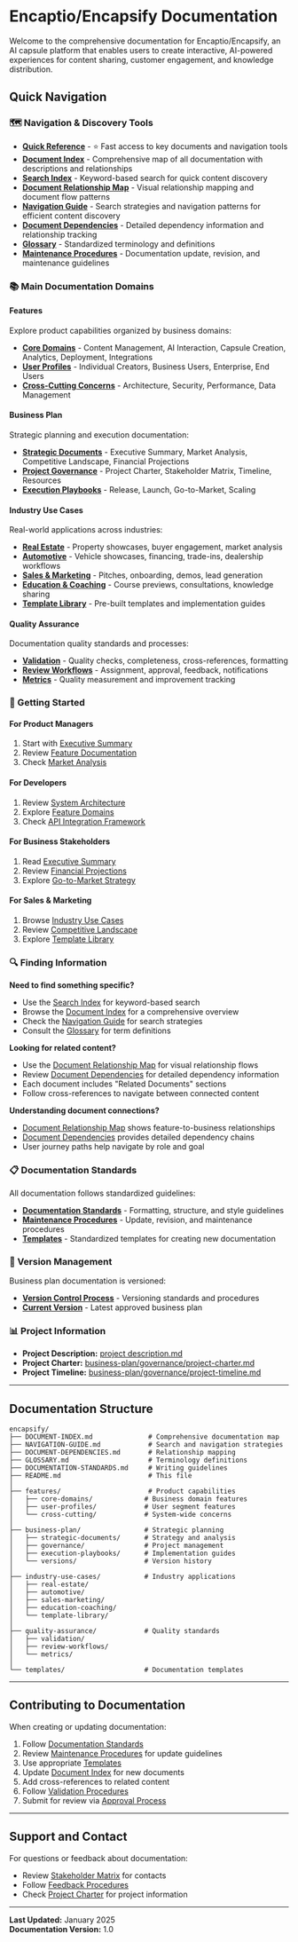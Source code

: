 # Encaptio/Encapsify Documentation

Welcome to the comprehensive documentation for Encaptio/Encapsify, an AI capsule platform that enables users to create interactive, AI-powered experiences for content sharing, customer engagement, and knowledge distribution.

## Quick Navigation

### 🗺️ Navigation & Discovery Tools
- **[Quick Reference](QUICK-REFERENCE.md)** - ⭐ Fast access to key documents and navigation tools
- **[Document Index](DOCUMENT-INDEX.md)** - Comprehensive map of all documentation with descriptions and relationships
- **[Search Index](SEARCH-INDEX.md)** - Keyword-based search for quick content discovery
- **[Document Relationship Map](DOCUMENT-RELATIONSHIP-MAP.md)** - Visual relationship mapping and document flow patterns
- **[Navigation Guide](NAVIGATION-GUIDE.md)** - Search strategies and navigation patterns for efficient content discovery
- **[Document Dependencies](DOCUMENT-DEPENDENCIES.md)** - Detailed dependency information and relationship tracking
- **[Glossary](GLOSSARY.md)** - Standardized terminology and definitions
- **[Maintenance Procedures](MAINTENANCE-PROCEDURES.md)** - Documentation update, revision, and maintenance guidelines

### 📚 Main Documentation Domains

#### Features
Explore product capabilities organized by business domains:
- **[Core Domains](features/core-domains/)** - Content Management, AI Interaction, Capsule Creation, Analytics, Deployment, Integrations
- **[User Profiles](features/user-profiles/)** - Individual Creators, Business Users, Enterprise, End Users
- **[Cross-Cutting Concerns](features/cross-cutting/)** - Architecture, Security, Performance, Data Management

#### Business Plan
Strategic planning and execution documentation:
- **[Strategic Documents](business-plan/strategic-documents/)** - Executive Summary, Market Analysis, Competitive Landscape, Financial Projections
- **[Project Governance](business-plan/governance/)** - Project Charter, Stakeholder Matrix, Timeline, Resources
- **[Execution Playbooks](business-plan/execution-playbooks/)** - Release, Launch, Go-to-Market, Scaling

#### Industry Use Cases
Real-world applications across industries:
- **[Real Estate](industry-use-cases/real-estate/)** - Property showcases, buyer engagement, market analysis
- **[Automotive](industry-use-cases/automotive/)** - Vehicle showcases, financing, trade-ins, dealership workflows
- **[Sales & Marketing](industry-use-cases/sales-marketing/)** - Pitches, onboarding, demos, lead generation
- **[Education & Coaching](industry-use-cases/education-coaching/)** - Course previews, consultations, knowledge sharing
- **[Template Library](industry-use-cases/template-library/)** - Pre-built templates and implementation guides

#### Quality Assurance
Documentation quality standards and processes:
- **[Validation](quality-assurance/validation/)** - Quality checks, completeness, cross-references, formatting
- **[Review Workflows](quality-assurance/review-workflows/)** - Assignment, approval, feedback, notifications
- **[Metrics](quality-assurance/metrics/)** - Quality measurement and improvement tracking

### 📖 Getting Started

#### For Product Managers
1. Start with [Executive Summary](business-plan/strategic-documents/executive-summary.md)
2. Review [Feature Documentation](features/)
3. Check [Market Analysis](business-plan/strategic-documents/market-analysis.md)

#### For Developers
1. Review [System Architecture](features/cross-cutting/system-architecture.md)
2. Explore [Feature Domains](features/core-domains/)
3. Check [API Integration Framework](features/cross-cutting/api-integration-framework.md)

#### For Business Stakeholders
1. Read [Executive Summary](business-plan/strategic-documents/executive-summary.md)
2. Review [Financial Projections](business-plan/strategic-documents/financial-projections.md)
3. Explore [Go-to-Market Strategy](business-plan/execution-playbooks/go-to-market.md)

#### For Sales & Marketing
1. Browse [Industry Use Cases](industry-use-cases/)
2. Review [Competitive Landscape](business-plan/strategic-documents/competitive-landscape.md)
3. Explore [Template Library](industry-use-cases/template-library/)

### 🔍 Finding Information

**Need to find something specific?**
- Use the [Search Index](SEARCH-INDEX.md) for keyword-based search
- Browse the [Document Index](DOCUMENT-INDEX.md) for a comprehensive overview
- Check the [Navigation Guide](NAVIGATION-GUIDE.md) for search strategies
- Consult the [Glossary](GLOSSARY.md) for term definitions

**Looking for related content?**
- Use the [Document Relationship Map](DOCUMENT-RELATIONSHIP-MAP.md) for visual relationship flows
- Review [Document Dependencies](DOCUMENT-DEPENDENCIES.md) for detailed dependency information
- Each document includes "Related Documents" sections
- Follow cross-references to navigate between connected content

**Understanding document connections?**
- [Document Relationship Map](DOCUMENT-RELATIONSHIP-MAP.md) shows feature-to-business relationships
- [Document Dependencies](DOCUMENT-DEPENDENCIES.md) provides detailed dependency chains
- User journey paths help navigate by role and goal

### 📋 Documentation Standards

All documentation follows standardized guidelines:
- **[Documentation Standards](DOCUMENTATION-STANDARDS.md)** - Formatting, structure, and style guidelines
- **[Maintenance Procedures](MAINTENANCE-PROCEDURES.md)** - Update, revision, and maintenance procedures
- **[Templates](templates/)** - Standardized templates for creating new documentation

### 🔄 Version Management

Business plan documentation is versioned:
- **[Version Control Process](business-plan/versions/version-control-process.md)** - Versioning standards and procedures
- **[Current Version](business-plan/versions/v1.0/)** - Latest approved business plan

### 📊 Project Information

- **Project Description:** [project description.md](project%20description.md)
- **Project Charter:** [business-plan/governance/project-charter.md](business-plan/governance/project-charter.md)
- **Project Timeline:** [business-plan/governance/project-timeline.md](business-plan/governance/project-timeline.md)

---

## Documentation Structure

```
encapsify/
├── DOCUMENT-INDEX.md              # Comprehensive documentation map
├── NAVIGATION-GUIDE.md            # Search and navigation strategies
├── DOCUMENT-DEPENDENCIES.md       # Relationship mapping
├── GLOSSARY.md                    # Terminology definitions
├── DOCUMENTATION-STANDARDS.md     # Writing guidelines
├── README.md                      # This file
│
├── features/                      # Product capabilities
│   ├── core-domains/             # Business domain features
│   ├── user-profiles/            # User segment features
│   └── cross-cutting/            # System-wide concerns
│
├── business-plan/                # Strategic planning
│   ├── strategic-documents/      # Strategy and analysis
│   ├── governance/               # Project management
│   ├── execution-playbooks/      # Implementation guides
│   └── versions/                 # Version history
│
├── industry-use-cases/           # Industry applications
│   ├── real-estate/
│   ├── automotive/
│   ├── sales-marketing/
│   ├── education-coaching/
│   └── template-library/
│
├── quality-assurance/            # Quality standards
│   ├── validation/
│   ├── review-workflows/
│   └── metrics/
│
└── templates/                    # Documentation templates

```

---

## Contributing to Documentation

When creating or updating documentation:
1. Follow [Documentation Standards](DOCUMENTATION-STANDARDS.md)
2. Review [Maintenance Procedures](MAINTENANCE-PROCEDURES.md) for update guidelines
3. Use appropriate [Templates](templates/)
4. Update [Document Index](DOCUMENT-INDEX.md) for new documents
5. Add cross-references to related content
6. Follow [Validation Procedures](quality-assurance/validation/validation-procedures.md)
7. Submit for review via [Approval Process](quality-assurance/review-workflows/approval-process.md)

---

## Support and Contact

For questions or feedback about documentation:
- Review [Stakeholder Matrix](business-plan/governance/stakeholder-matrix.md) for contacts
- Follow [Feedback Procedures](quality-assurance/review-workflows/feedback-procedures.md)
- Check [Project Charter](business-plan/governance/project-charter.md) for project information

---

**Last Updated:** January 2025  
**Documentation Version:** 1.0
